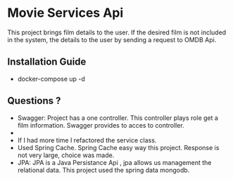 # Movie Services Api

This project brings film details to the user. If the desired film is not included in the system, the details to the user by sending a request to OMDB Api.

## Installation Guide

- docker-compose up -d

## Questions ?

- Swagger: Project has a one controller. This controller plays role get a film information. Swagger provides to acces to controller.
- 
- If I had more time I refactored the service class.
- Used Spring Cache. Spring Cache easy way this project. Response is not very large, choice was made.
- JPA: JPA is a Java Persistance Api , jpa allows us management the relational data. This project used the spring data mongodb.
